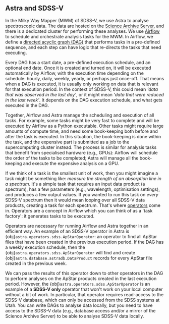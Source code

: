 ## Astra and SDSS-V

In the Milky Way Mapper (MWM) of SDSS-V, we use Astra to analyse spectroscopic data. The data are hosted on the [Science Archive Server](#), and there is a dedicated cluster for performing these analyses. We use [Airflow](#) to schedule and orchestrate analysis tasks for the MWM. In Airflow, we define a [directed acyclic graph (DAG)](developer/dags) that performs tasks in a pre-defined sequence, and each step can have logic that re-directs the tasks that need executing.


Every DAG has a start date, a pre-defined execution schedule, and an optional end date. Once it is created and turned on, it will be executed automatically by Airflow, with the execution time depending on the schedule: hourly, daily, weekly, yearly, or perhaps just once-off. That means when a DAG is executed, it is usually only working on data that is relevant for that execution period. In the context of SDSS-V, this could mean _'data that was observed in the last day'_, or it might mean _'data that were reduced in the last week'_. It depends on the DAG execution schedule, and what gets executed in the DAG.

Together, Airflow and Astra manage the scheduling and execution of all tasks. For example, some tasks might be very fast to complete and will be executed by Airflow as a Python executable. Other tasks might require large amounts of compute time, and need some book-keeping both before and after the task is executed. In this situation, the book-keeping is done within the task, and the expensive part is submitted as a job to the supercomputing cluster instead. The process is similar for analysis tasks that benefit from specialised hardware (e.g., GPUs): Airflow will schedule the order of the tasks to be completed; Astra will manage all the book-keeping and execute the expensive analysis on a GPU.

If we think of a task is the smallest unit of work, then you might imagine a task might be something like: _measure the strength of an absorption line in a spectrum_. It's a simple task that requires an input data product (a spectrum), has a few parameters (e.g., wavelength, optimisation settings), and produces a few output values. If you wanted to run this task on *every* SDSS-V spectrum then it would mean looping over all SDSS-V data products, creating a task for each spectrum. That's where [operators](developer/operators) come in. Operators are a concept in Airflow which you can think of as a 'task factory': it generates tasks to be executed.

Operators are necessary for running Airflow and Astra together in an efficient way. An example of an SDSS-V operator in Astra is {obj}`astra.operators.sdss.ApStarOperator`: an operator to find all ApStar files that have been created in the previous execution period. If the DAG has a weekly execution schedule, then the {obj}`astra.operators.sdss.ApStarOperator` will find and create {obj}`astra.database.astradb.DataProduct` records for every ApStar file created in the previous week.

We can pass the results of this operator down to other operators in the DAG to perform analyses on the ApStar products created in the last execution period. However, the {obj}`astra.operators.sdss.ApStarOperator` is an example of a **SDSS-V only** operator that won't work on your local computer without a bit of work. In particular, that operator requires read-access to the SDSS-V database, which can only be accessed from the SDSS systems at Utah. You can write DAGs to analyse data locally, but you need to have access to the SDSS-V data (e.g., database access and/or a mirror of the Science Archive Server) to be able to analyse SDSS-V data locally.
